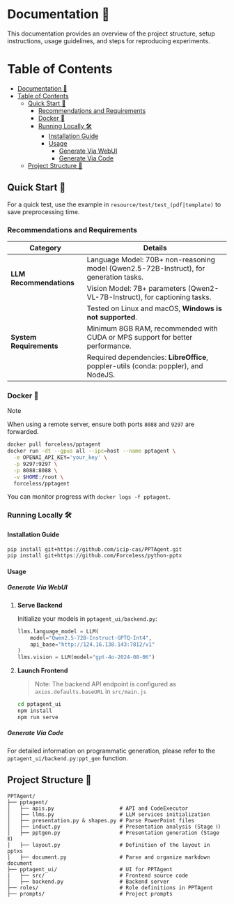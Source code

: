 # Documentation 📝

This documentation provides an overview of the project structure, setup instructions, usage guidelines, and steps for reproducing experiments.

Table of Contents
=================
- [Documentation 📝](#documentation-)
- [Table of Contents](#table-of-contents)
  - [Quick Start 🚀](#quick-start-)
    - [Recommendations and Requirements](#recommendations-and-requirements)
    - [Docker 🐳](#docker-)
    - [Running Locally 🛠](#running-locally-)
      - [Installation Guide](#installation-guide)
      - [Usage](#usage)
        - [Generate Via WebUI](#generate-via-webui)
        - [Generate Via Code](#generate-via-code)
  - [Project Structure 📂](#project-structure-)

## Quick Start 🚀
For a quick test, use the example in `resource/test/test_(pdf|template)` to save preprocessing time.

### Recommendations and Requirements

<table>
  <thead>
    <tr>
      <th>Category</th>
      <th>Details</th>
    </tr>
  </thead>
  <tbody>
    <tr>
      <td rowspan="2"><b>LLM Recommendations</b></td>
      <td>Language Model: 70B+ non-reasoning model (Qwen2.5-72B-Instruct), for generation tasks.</td>
    </tr>
    <tr>
      <td>Vision Model: 7B+ parameters (Qwen2-VL-7B-Instruct), for captioning tasks.</td>
    </tr>
    <tr>
      <td rowspan="3"><b>System Requirements</b></td>
      <td>Tested on Linux and macOS, <b>Windows is not supported</b>.</td>
    </tr>
    <tr>
      <td>Minimum 8GB RAM, recommended with CUDA or MPS support for better performance.</td>
    </tr>
    <tr>
      <td>Required dependencies: <b>LibreOffice</b>, poppler-utils (conda: poppler), and NodeJS.</td>
    </tr>
  </tbody>
</table>

### Docker 🐳

> [!NOTE]
> When using a remote server, ensure both ports `8088` and `9297` are forwarded.

```bash
docker pull forceless/pptagent
docker run -dt --gpus all --ipc=host --name pptagent \
  -e OPENAI_API_KEY='your_key' \
  -p 9297:9297 \
  -p 8088:8088 \
  -v $HOME:/root \
  forceless/pptagent
```

You can monitor progress with `docker logs -f pptagent`.

### Running Locally 🛠

#### Installation Guide

```bash
pip install git+https://github.com/icip-cas/PPTAgent.git
pip install git+https://github.com/Force1ess/python-pptx
```

#### Usage 

##### Generate Via WebUI

1. **Serve Backend**

   Initialize your models in `pptagent_ui/backend.py`:
   ```python
   llms.language_model = LLM(
       model="Qwen2.5-72B-Instruct-GPTQ-Int4", 
       api_base="http://124.16.138.143:7812/v1"
   )
   llms.vision = LLM(model="gpt-4o-2024-08-06")
   ```

2. **Launch Frontend**

   > Note: The backend API endpoint is configured as `axios.defaults.baseURL` in `src/main.js`

   ```bash
   cd pptagent_ui
   npm install
   npm run serve
   ```

##### Generate Via Code

For detailed information on programmatic generation, please refer to the `pptagent_ui/backend.py:ppt_gen` function.

## Project Structure 📂

```
PPTAgent/
├── pptagent/
│   ├── apis.py                     # API and CodeExecutor
│   ├── llms.py                     # LLM services initialization
│   ├── presentation.py & shapes.py # Parse PowerPoint files
│   ├── induct.py                   # Presentation analysis (Stage Ⅰ)
│   ├── pptgen.py                   # Presentation generation (Stage Ⅱ)
│   ├── layout.py                   # Definition of the layout in pptxs
│   ├── document.py                 # Parse and organize markdown document
├── pptagent_ui/                    # UI for PPTAgent
|   ├── src/                        # Frontend source code
│   ├── backend.py                  # Backend server
├── roles/                          # Role definitions in PPTAgent
├── prompts/                        # Project prompts
```
